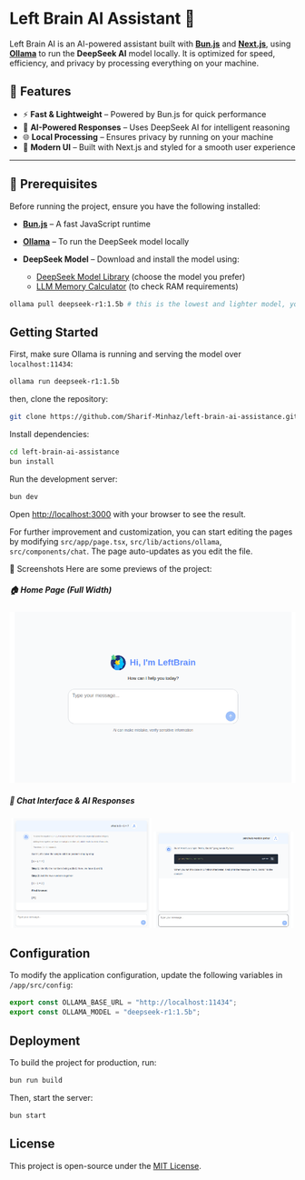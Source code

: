 # Left Brain AI Assistant 🧠

Left Brain AI is an AI-powered assistant built with **[Bun.js](https://bun.sh/)** and **[Next.js](https://nextjs.org/)**, using **[Ollama](https://ollama.com/)** to run the **DeepSeek AI** model locally. It is optimized for speed, efficiency, and privacy by processing everything on your machine.

## 🚀 Features

-   ⚡ **Fast & Lightweight** – Powered by Bun.js for quick performance
-   🤖 **AI-Powered Responses** – Uses DeepSeek AI for intelligent reasoning
-   🌐 **Local Processing** – Ensures privacy by running on your machine
-   🎨 **Modern UI** – Built with Next.js and styled for a smooth user experience

---

## 📌 Prerequisites

Before running the project, ensure you have the following installed:

-   **[Bun.js](https://bun.sh/)** – A fast JavaScript runtime
-   **[Ollama](https://ollama.com/)** – To run the DeepSeek model locally
-   **DeepSeek Model** – Download and install the model using:

    -   [DeepSeek Model Library](https://ollama.com/library/deepseek-r1) (choose the model you prefer)
    -   [LLM Memory Calculator](https://llm-calc.rayfernando.ai/?quant=fp16) (to check RAM requirements)

```bash
ollama pull deepseek-r1:1.5b # this is the lowest and lighter model, you can pull any higher and effiecient model if you prefer according, then ollama pull <model_name>.
```

## Getting Started

First, make sure Ollama is running and serving the model over `localhost:11434`:

```bash
ollama run deepseek-r1:1.5b
```

then, clone the repository:

```bash
git clone https://github.com/Sharif-Minhaz/left-brain-ai-assistance.git
```

Install dependencies:

```bash
cd left-brain-ai-assistance
bun install
```

Run the development server:

```bash
bun dev
```

Open [http://localhost:3000](http://localhost:3000) with your browser to see the result.

For further improvement and customization, you can start editing the pages by modifying `src/app/page.tsx`, `src/lib/actions/ollama`, `src/components/chat`. The page auto-updates as you edit the file.

📸 Screenshots
Here are some previews of the project:

##### 🏠 Home Page (Full Width)

![screenshot - 3](public/screenshots/ss3.png)

##### 💬 Chat Interface & AI Responses

<div align="center">
  <img src="public/screenshots/ss2.png" width="49%" alt="Screenshot 2">
  <img src="public/screenshots/ss4.png" width="49%" alt="Screenshot 1">
</div>

## Configuration

To modify the application configuration, update the following variables in `/app/src/config`:

```ts
export const OLLAMA_BASE_URL = "http://localhost:11434";
export const OLLAMA_MODEL = "deepseek-r1:1.5b";
```

## Deployment

To build the project for production, run:

```bash
bun run build
```

Then, start the server:

```bash
bun start
```

## License

This project is open-source under the [MIT License](LICENSE).
